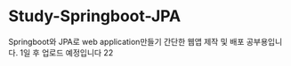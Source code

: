 # Study-Springboot-JPA
Springboot와 JPA로 web application만들기
간단한 웹앱 제작 및 배포 공부용입니다. 
1일 후 업로드 예정입니다
22

